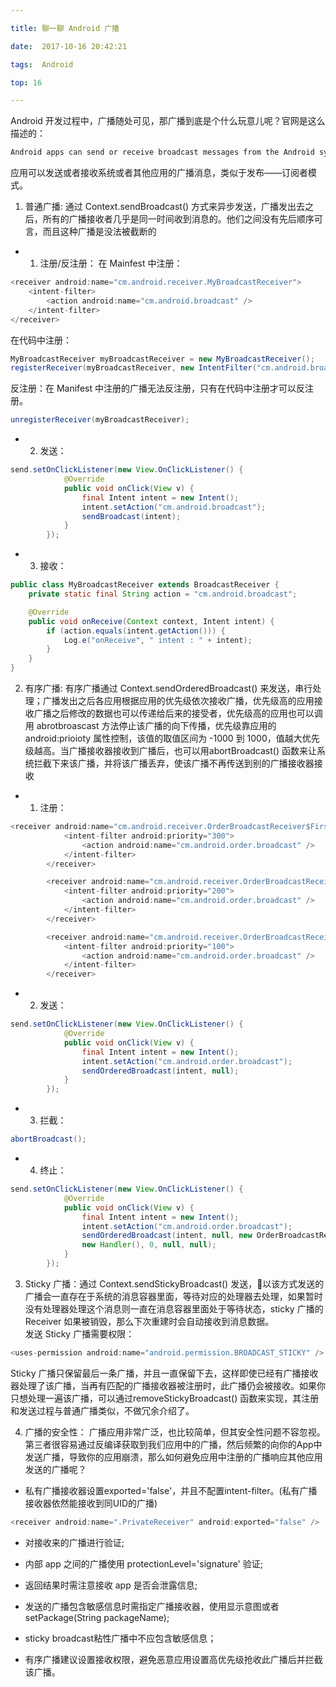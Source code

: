 ```yaml
---

title: 聊一聊 Android 广播

date:  2017-10-16 20:42:21

tags:  Android

top: 16

---
```


  Android 开发过程中，广播随处可见，那广播到底是个什么玩意儿呢？官网是这么描述的：
  ```java
  Android apps can send or receive broadcast messages from the Android system and other Android apps, similar to the publish-subscribe design pattern. 
  ```
 应用可以发送或者接收系统或者其他应用的广播消息，类似于发布——订阅者模式。 


1. 普通广播: 通过 Context.sendBroadcast() 方式来异步发送，广播发出去之后，所有的广播接收者几乎是同一时间收到消息的。他们之间没有先后顺序可言，而且这种广播是没法被截断的
- 1. 注册/反注册：
在 Mainfest 中注册： 
```java
<receiver android:name="cm.android.receiver.MyBroadcastReceiver">
    <intent-filter>
        <action android:name="cm.android.broadcast" />
    </intent-filter>
</receiver>
```

在代码中注册：
```java
MyBroadcastReceiver myBroadcastReceiver = new MyBroadcastReceiver();
registerReceiver(myBroadcastReceiver, new IntentFilter("cm.android.broadcast"));
```

反注册：在 Manifest 中注册的广播无法反注册，只有在代码中注册才可以反注册。
```java
unregisterReceiver(myBroadcastReceiver);
```

- 2. 发送：
```java
send.setOnClickListener(new View.OnClickListener() {
            @Override
            public void onClick(View v) {
                final Intent intent = new Intent();
                intent.setAction("cm.android.broadcast");
                sendBroadcast(intent);
            }
        });
```

- 3. 接收：
```java
public class MyBroadcastReceiver extends BroadcastReceiver {
    private static final String action = "cm.android.broadcast";

    @Override
    public void onReceive(Context context, Intent intent) {
        if (action.equals(intent.getAction())) {
            Log.e("onReceive", " intent : " + intent);
        }
    }
}
```


2. 有序广播: 有序广播通过 Context.sendOrderedBroadcast() 来发送，串行处理；广播发出之后各应用根据应用的优先级依次接收广播，优先级高的应用接收广播之后修改的数据也可以传递给后来的接受者，优先级高的应用也可以调用 abrotbroascast 方法停止该广播的向下传播，优先级靠应用的 android:prioioty 属性控制，该值的取值区间为 -1000 到 1000，值越大优先级越高。当广播接收器接收到广播后，也可以用abortBroadcast() 函数来让系统拦截下来该广播，并将该广播丢弃，使该广播不再传送到别的广播接收器接收

- 1. 注册：
```java
<receiver android:name="cm.android.receiver.OrderBroadcastReceiver$FirstBroadcast">
            <intent-filter android:priority="300">
                <action android:name="cm.android.order.broadcast" />
            </intent-filter>
        </receiver>

        <receiver android:name="cm.android.receiver.OrderBroadcastReceiver$MiddleBroadcast">
            <intent-filter android:priority="200">
                <action android:name="cm.android.order.broadcast" />
            </intent-filter>
        </receiver>

        <receiver android:name="cm.android.receiver.OrderBroadcastReceiver$LastBroadcast">
            <intent-filter android:priority="100">
                <action android:name="cm.android.order.broadcast" />
            </intent-filter>
        </receiver>
```

- 2. 发送：
```java
send.setOnClickListener(new View.OnClickListener() {
            @Override
            public void onClick(View v) {
                final Intent intent = new Intent();
                intent.setAction("cm.android.order.broadcast");
                sendOrderedBroadcast(intent, null);
            }
        });
```

- 3. 拦截：
```java
abortBroadcast();
```

- 4. 终止：
```java
send.setOnClickListener(new View.OnClickListener() {
            @Override
            public void onClick(View v) {
                final Intent intent = new Intent();
                intent.setAction("cm.android.order.broadcast");
                sendOrderedBroadcast(intent, null, new OrderBroadcastReceiver.LastBroadcast(), 
                new Handler(), 0, null, null);
            }
        });
```

3. Sticky 广播：通过 Context.sendStickyBroadcast() 发送，以该方式发送的广播会一直存在于系统的消息容器里面，等待对应的处理器去处理，如果暂时没有处理器处理这个消息则一直在消息容器里面处于等待状态，sticky 广播的 Receiver 如果被销毁，那么下次重建时会自动接收到消息数据。  
发送 Sticky 广播需要权限：
```java
<uses-permission android:name="android.permission.BROADCAST_STICKY" />
```  
Sticky 广播只保留最后一条广播，并且一直保留下去，这样即使已经有广播接收器处理了该广播，当再有匹配的广播接收器被注册时，此广播仍会被接收。如果你只想处理一遍该广播，可以通过removeStickyBroadcast() 函数来实现，其注册和发送过程与普通广播类似，不做冗余介绍了。

4. 广播的安全性：
广播应用非常广泛，也比较简单，但其安全性问题不容忽视。第三者很容易通过反编译获取到我们应用中的广播，然后频繁的向你的App中发送广播，导致你的应用崩溃，那么如何避免应用中注册的广播响应其他应用发送的广播呢？

- 私有广播接收器设置exported='false'，并且不配置intent-filter。(私有广播接收器依然能接收到同UID的广播)
```java
<receiver android:name=".PrivateReceiver" android:exported="false" />
```

- 对接收来的广播进行验证;

- 内部 app 之间的广播使用 protectionLevel='signature' 验证;

- 返回结果时需注意接收 app 是否会泄露信息;

- 发送的广播包含敏感信息时需指定广播接收器，使用显示意图或者 setPackage(String packageName);

- sticky broadcast粘性广播中不应包含敏感信息；

- 有序广播建议设置接收权限，避免恶意应用设置高优先级抢收此广播后并拦截该广播。